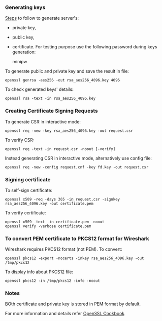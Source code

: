 ### Generating keys ###

[Steps][1] to follow to generate server's:
- private key,
- public key,
- certificate.
For testing purpose use the following password during keys generation:

    minipw

To generate public and private key and save the result in file:

    openssl genrsa -aes256 -out rsa_aes256_4096.key 4096

To check generated keys' details:

    openssl rsa -text -in rsa_aes256_4096.key

### Creating Certificate Signing Requests ###

To generate CSR in interactive mode:

    openssl req -new -key rsa_aes256_4096.key -out request.csr

To verify CSR:

    openssl req -text -in request.csr -noout [-verify]

Instead generating CSR in interactive mode, alternatively use config file:

    openssl req -new -config request.cnf -key fd.key -out request.csr

### Signing certificate ###

To self-sign certificate:

    openssl x509 -req -days 365 -in request.csr -signkey rsa_aes256_4096.key -out certificate.pem

To verify certificate:

    openssl x509 -text -in certificate.pem -noout
    openssl verify -verbose certificate.pem

### To convert PEM certificate to PKCS12 format for Wireshark ###

Wireshark requires PKCS12 format (not PEM). To convert:

    openssl pkcs12 -export -nocerts -inkey rsa_aes256_4096.key -out /tmp/pkcs12

To display info about PKCS12 file:

    openssl pkcs12 -in /tmp/pkcs12 -info -noout

### Notes ###

BOth certificate and private key is stored in PEM format by default.

For more information and details refer [OpenSSL Cookbook][1].

[1]:https://www.feistyduck.com/library/openssl-cookbook/online/ch-openssl.html
